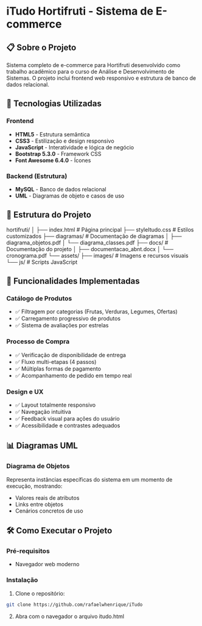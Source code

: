 # iTudo Hortifruti - Sistema de E-commerce

## 📋 Sobre o Projeto
Sistema completo de e-commerce para Hortifruti desenvolvido como trabalho acadêmico para o curso de Análise e Desenvolvimento de Sistemas. O projeto inclui frontend web responsivo e estrutura de banco de dados relacional.

## 🚀 Tecnologias Utilizadas

### Frontend
- **HTML5** - Estrutura semântica
- **CSS3** - Estilização e design responsivo
- **JavaScript** - Interatividade e lógica de negócio
- **Bootstrap 5.3.0** - Framework CSS
- **Font Awesome 6.4.0** - Ícones

### Backend (Estrutura)
- **MySQL** - Banco de dados relacional
- **UML** - Diagramas de objeto e casos de uso

## 📁 Estrutura do Projeto
hortifruti/
│
├── index.html # Página principal
├── styleItudo.css # Estilos customizados
├── diagramas/ # Documentação de diagramas
│ ├── diagrama_objetos.pdf
│ └── diagrama_classes.pdf
├── docs/ # Documentação do projeto
│ ├── documentacao_abnt.docx
│ └── cronograma.pdf
└── assets/
├── images/ # Imagens e recursos visuais
└── js/ # Scripts JavaScript

## 🎯 Funcionalidades Implementadas

### Catálogo de Produtos
- ✅ Filtragem por categorias (Frutas, Verduras, Legumes, Ofertas)
- ✅ Carregamento progressivo de produtos
- ✅ Sistema de avaliações por estrelas

### Processo de Compra
- ✅ Verificação de disponibilidade de entrega
- ✅ Fluxo multi-etapas (4 passos)
- ✅ Múltiplas formas de pagamento
- ✅ Acompanhamento de pedido em tempo real

### Design e UX
- ✅ Layout totalmente responsivo
- ✅ Navegação intuitiva
- ✅ Feedback visual para ações do usuário
- ✅ Acessibilidade e contrastes adequados


## 📊 Diagramas UML

### Diagrama de Objetos
Representa instâncias específicas do sistema em um momento de execução, mostrando:
- Valores reais de atributos
- Links entre objetos
- Cenários concretos de uso


## 🛠️ Como Executar o Projeto

### Pré-requisitos
- Navegador web moderno

### Instalação
1. Clone o repositório:
```bash
git clone https://github.com/rafaelwhenrique/iTudo
```
2. Abra com o navegador o arquivo itudo.html

